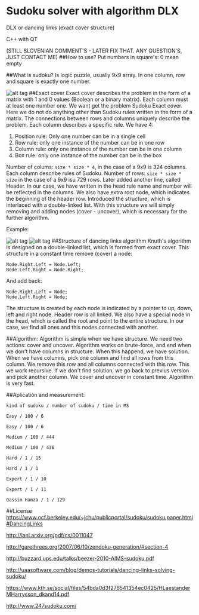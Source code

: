 # Sudoku solver with algorithm DLX
DLX or dancing links (exact cover structure)

C++ with QT

(STILL SLOVENIAN COMMENT'S - LATER FIX THAT. ANY QUESTION'S, JUST CONTACT ME)
##How to use?
Put numbers in square's: 0 mean empty

##What is sudoku?
Is logic puzzle, usually 9x9 array. In one column, row and square is exactly one number.

![alt tag](http://elmo.sbs.arizona.edu/sandiway/sudoku/challenge2.gif)
##Exact cover
Exact cover describes the problem in the form of a matrix with 1 and 0 values (Boolean or a binary matrix). Each column must at least one number one.
We want get the problem Sudoku Exact cover. Here we do not do anything other than Sudoku rules written in the form of a matrix. The connections between rows and columns uniquely describe the problem.
Each column describes a specific rule. We have 4:
1. Position rule: Only one number can be in a single cell
2. Row rule: only one instance of the number can be in one row
3. Column rule: only one instance of the number can be in one column
4. Box rule:  only one instance of the number can be in the box

Number of colums: ```size * size * 4```, in the case of a 9x9 is 324 columns.
Each column describe rules of Sudoku.
Number of rows: ```size * size * size``` in the case of a 9x9 isu 729 rows.
 Later added another line, called Header.
In our case, we have written in the head rule name and number will be reflected in the columns. We also have extra root node, which indicates the beginning of the header row. 
Introduced the structure, which is interlaced with a double-linked list. With this structure we will simply removing and adding nodes (cover - uncover), which is necessary for the further algorithm.

Example:

![alt tag](https://i.imgur.com/GBxyUgz.png)
![alt tag](https://i.imgur.com/f7z8hSa.png)
##Structure of dancing links algorithm
Knuth's algorithm is designed on a double-linked list, which is formed from exact cover. This structure in a constant time remove (cover) a node:

```
Node.Right.Left = Node.Left;
Node.Left.Right = Node.Right;
```
And add back:

```
Node.Right.Left = Node;
Node.Left.Right = Node;
```
The structure is created by each node is indicated by a pointer to up, down, left and right node.  Header row is all linked. We also have a special node in the head, which is called the root and point to the entire structure. In our case, we find all ones and this nodes connected with another. 

##Algorithm:
Algorithm is simple when we have structure. We need two actions: cover and uncover. Algorithm works on brute-force, and end when we don't have columns in structure. When this happend, we have solution. When we have columns, pick one column and find all rows from this column. We remove this row and all columns connected with this row. This we work recursive. If we don't find solution, we go back to previus version and pick another column. We cover and uncover in constant time. Algorithm is very fast.

##Aplication and measurement:
```
kind of sudoku / number of sudoku / time in MS

Easy / 100 / 6

Easy / 100 / 6

Medium / 100 / 444

Medium / 100 / 436

Hard / 1 / 15

Hard / 1 / 1

Expert / 1 / 10

Expert / 1 / 11

Qassim Hamza / 1 / 129
```

##License
https://www.ocf.berkeley.edu/~jchu/publicportal/sudoku/sudoku.paper.html#DancingLinks

http://lanl.arxiv.org/pdf/cs/0011047

http://garethrees.org/2007/06/10/zendoku-generation/#section-4

http://buzzard.ups.edu/talks/beezer-2010-AIMS-sudoku.pdf

http://uaasoftware.com/blog/demos-tutorials/dancing-links-solving-sudoku/

https://www.kth.se/social/files/54bda0d3f276541354ec0425/HLaestanderMHarrysson_dkand14.pdf

http://www.247sudoku.com/
